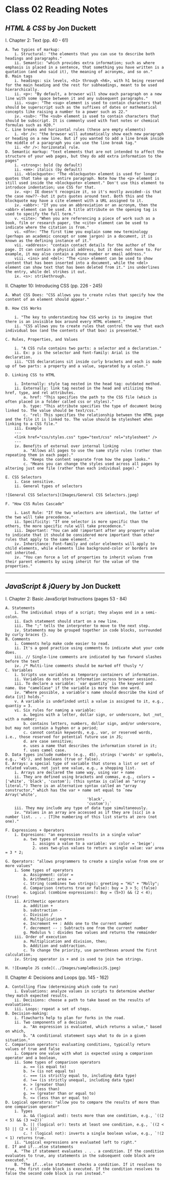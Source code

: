 # Class 02 Reading Notes

## _HTML & CSS_ by Jon Duckett

I. Chapter 2: Text (pp. 40 - 61)

    A. Two typies of markup:
        i. Structural: "the elements that you can use to describe both headings and paragraphs."
        ii. Semantic: "which provides extra information; such as where emphasis is placed in a sentence, that something you have written is a quotation (and who said it), the meaning of acronyms, and so on."
    B. Main tags
        i. headings: six levels, <h1> through <h6>, with h1 being reserved for the main heading and the rest for subheadings, meant to be used hierarchically. 
        ii. <p>: "By default, a browser will show each paragraph on a new line with some space between it and any subsequent paragraphs."
        iii. <sup>: "The <sup> element is used to contain characters that should be superscript such as the suffixes of dates or mathematical concepts like raising a number to a power such as 22."
        iv. <sub>: "The <sub> element is used to contain characters that should be subscript. It is commonly used with foot notes or chemical formulas such as H20."
    C. Line breaks and horizontal rules (these are empty elements)
        i. <br />: "the browser will automatically show each new paragraph or heading on a new line. But if you wanted to add a line break inside the middle of a paragraph you can use the line break tag."
        ii. <hr />: horizonatal rule.
    D. Semantic markup: "text elements that are not intended to affect the structure of your web pages, but they do add extra information to the pages"
        i. <strong>: bold (by default)
        ii. <em>: italics (by default)
        iii. <blockquote>: "The <blockquote> element is used for longer quotes that take up an entire paragraph. Note how the <p> element is still used inside the <blockquote> element." Don't use this element to introduce indentation; use CSS for that. 
        iv. <q>: IE doesn't recognize it, so it's mostly avoided--is that the case now??--but it puts quotes around text. Both this and the blockquote may have a cite element with a URL assigned to it.
        iv. <abbr>: "If you use an abbreviation or an acronym, then the <abbr> element can be used. A title attribute on the opening tag is used to specify the full term."
        v. <cite>: "When you are referencing a piece of work such as a book, film or research paper, the <cite> element can be used to indicate where the citation is from."
        vi. <dfn>: "The first time you explain some new terminology (perhaps an academic concept or some jargon) in a document, it is known as the defining instance of it."
        vii. <address>: "contain contact details for the author of the page. It can contain a physical address, but it does not have to. For example, it may also contain a phone number or email address."
        viii. <ins> and <del>: "The <ins> element can be used to show content that has been inserted into a document, while the <del> element can show text that has been deleted from it." ins underlines the entry, while del strikes it out.
        ix. <s>: strikethrough. 

II. Chapter 10: Introducing CSS (pp. 226 - 245)

    A. What CSS Does: "CSS allows you to create rules that specify how the content of an element should appear."

    B. How CSS Works

        i. "The key to understanding how CSS works is to imagine that there is an invisible box around every HTML element."
        ii. "CSS allows you to create rules that control the way that each individual box (and the contents of that box) is presented."

    C. Rules, Properties, and Values

        i. "A CSS rule contains two parts: a selector and a declaration."
        ii. Ex: p is the selector and font-family: Arial is the declaration.
        iii. "CSS declarations sit inside curly brackets and each is made up of two parts: a property and a value, separated by a colon."

    D. Linking CSS to HTML

        i. Internally: style tag nested in the head tag: outdated method. 
        ii. Externally: link tag nested in the head and utilizing the href, type, and rel attributes. 
            a. href: "This specifies the path to the CSS file (which is often placed in a folder called css or styles)."
            b. type: "This attribute specifies the type of document being linked to. The value should be text/css."
            c. "rel: This specifies the relationship between the HTML page and the file it is linked to. The value should be stylesheet when linking to a CSS file."
        iii. Example
        ---
        <link href="css/styles.css" type="text/css" rel="stylesheet" />
        ---
        iv. Benefits of external over internal linking
            a. "Allows all pages to use the same style rules (rather than repeating them in each page)."
            b. "Keeps the content separate from how the page looks."
            c. "Means you can change the styles used across all pages by altering just one file (rather than each individual page)."
        
    E. CSS Selectors
        i. Case sensitive.
        ii. General types of selectors

    ![General CSS Selectors](Images/General CSS Selectors.jpeg)

    F. "How CSS Rules Cascade"
        
        i. Last Rule: "If the two selectors are identical, the latter of the two will take precedence."
        ii. Specificity: "If one selector is more specific than the others, the more specific rule will take precedence."
        iii. Important: "You can add !important after any property value to indicate that it should be considered more important than other rules that apply to the same element."
        iv. Inheritance: Font-family and color elelments will apply to child elements, while elements like background-color or borders are not inherited. 
        iv. "You can force a lot of properties to inherit values from their parent elements by using inherit for the value of the properties."

---

## _JavaScript & jQuery_ by Jon Duckett

I. Chapter 2: Basic JavaScript Instructions (pages 53 - 84)

    A. Statements
        i. The individual steps of a script; they alwyas end in a semi-colon.
        ii. Each statement should start on a new line.
        iii. The ";" tells the interpreter to move to the next step. 
        iv. Statements may be grouped together in code blocks, surrounded by curly braces {}.
    B. Comments
        i. Comments help make code easier to read.
        ii. It's a good practice using comments to indicate what your code does. 
        iii. // Single-line comments are indicated by two forward slashes before the text
        iv. /* Multi-line comments should be marked off thusly */
    C. Variables
        i. Scripts use variables as temporary containers of information.
        ii. Variables do not store information across browser sessions.
        iii. To declare a variable: `var quantity` is the keyword and name. Use "camelCase" if the variable is more than one word. 
        iv. "Where possible, a variable's name should describe the kind of data [it] holds." 
        v. A variable is undefinded until a value is assigned to it, e.g., quantiy = 3. 
        vi. Six rules for naming a variable:
            a. begins with a letter, dollar sign, or underscore, but _not_ with a number;
            b. contains letters, numbers, dollar sign, and/or underscore, but may not contain a hyphen or a period;
            c. cannot contain keywords, e.g., var, or reserved words, i.e., those reserved for potential future use in JS;
            d. are case sensitive;
            e. uses a name that describes the information stored in it; 
            f. uses camel case. 
    D. Data types include numbers (e.g., 45), strings ('words' or symbols, e.g., '45'), and booleans (true or false). 
    E. Arrays: a special type of variable that stores a list or set of related values, not just one value, e.g., a shopping list. 
        i. Arrays are declared the same way, using var + name
        ii. They are defined using brackets and commas, e.g., colors = ['white', 'black', 'custom']; (this syntax is called an "array literal.") There is an alternative syntax called an "array constructor," which has the var + name set equal to `new Array('white',
                                        'black',
                                        'custom');`
        iii. They may include any type of data type simultaneously. 
        iv. "Values in an array are accessed as if they are [sic] in a number list. . . . [T]he numbering of this list starts at zero (not one)." 

    F. Expressions + Operators
        i. Expresions: "an expression results in a single value"
            a. two types of expressions
                1. assigns a value to a variable: var color = 'beige';
                2. uses two-plus values to return a single value: var area = 3 * 2;

    G. Operators: "allows programmers to create a single value from one or more values"
        i. Some types of operators
            a. Assignment: color = 
            b. Arithmetic: area = 
            c. String (combines two strings): greeting = "Hi" + "Molly";
            d. Comparison (returns true or false): buy = 3 > 5; (false)
            e. Logical (combine expressions): Buy = (5>3) && (2 < 4); (true)
        ii. Arithmetic operators
            a. addition +
            b. substraction -
            c. Division /
            d. Multiplication *
            e. Increment ++ : Adds one to the current number
            f. decrement -- : Subtracts one from the current number
            g. Modulus % : divides two values and returns the remainder
        iii. Order of execution
            a. Multiplication and division, then;
            b. Addition and subtraction. 
            c. To change the priority, use parentheses around the first calculation. 
        iv. String operator is + and is used to join two strings.

    H. ![Example JS code](../Images/sampleBasicJS.jpeg)

II. Chapter 4: Decisions and Loops (pp. 145 - 162)

    A. Contolling flow (determining which code to run)
        i. Evaluations: analyze values in scripts to determine whether they match expected results.
        ii. Decisions: choose a path to take based on the results of evaluations.
        iii. Loops: repeat a set of steps. 
    B. Decision-making: 
        i. flowcharts help to plan for forks in the road.
        ii. Two components of a decision
            a. "An expression is evaluated, which returns a value," based on which,
            b. "A conditional statement says what to do in a given situation." 
    C. Comparison operators: evaluating conditions, typically return values of true and false
        i. Compare one value with what is expected using a comparison operator and a boolean, 
        ii. Some types of comparison operators
            a. == (is equal to) 
            b. != (is not equal to)
            c. === (is strictly equal to, including data type)
            d. !== (is strictly unequal, including data type)
            e. > (greater than)
            f. < (less than)
            g. >= (greater than or equal to)
            h. <= (less than or equal to)
    D. Logical operators: "allow you to compare the results of more than one comparison operator"
        i. Types
            a. && (logical and): tests more than one condition, e.g., `((2 < 5) && (3 >=2))`
            b. || (logical or): tests at least one condition, e.g., `((2 < 5) || (2 < 1))`
            c. ! (logical not): inverts a single boolean value, e.g., `!(2 < 1) returns true.
        ii. "Logical expressions are evaluated left to right."
    E. If and if...else statements
        A. "The if statement evaluates . . . a condition. If the condition evaluates to true, any statements in the subsequent code block are executed."
        B. "The if...else statement checks a condition. If it resolves to true, the first code block is executed. If the condition resolves to false the second code block is run instead."
